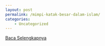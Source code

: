 ```yaml
---
layout: post
permalink: /mimpi-katak-besar-dalam-islam/
categories:
    - Uncategorized
---
```


[Baca Selengkapnya](/03)